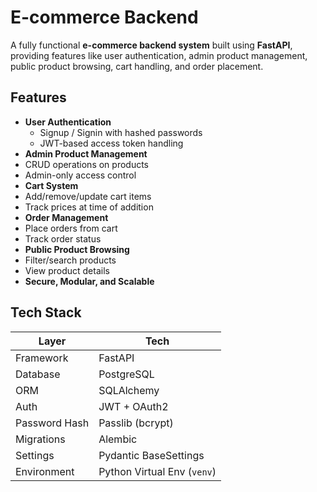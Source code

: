 # E-commerce Backend

A fully functional **e-commerce backend system** built using **FastAPI**, providing features like user authentication, admin product management, public product browsing, cart handling, and order placement.

## Features

- **User Authentication**
  - Signup / Signin with hashed passwords
  - JWT-based access token handling
-  **Admin Product Management**
  - CRUD operations on products
  - Admin-only access control
-  **Cart System**
  - Add/remove/update cart items
  - Track prices at time of addition
-  **Order Management**
  - Place orders from cart
  - Track order status
-  **Public Product Browsing**
  - Filter/search products
  - View product details
-  **Secure, Modular, and Scalable**

##  Tech Stack

| Layer           | Tech                    |  
|----------------|--------------------------|
| Framework      | FastAPI                  |
| Database       | PostgreSQL               |
| ORM            | SQLAlchemy               |
| Auth           | JWT + OAuth2             |
| Password Hash  | Passlib (bcrypt)         |
| Migrations     | Alembic                  |
| Settings       | Pydantic BaseSettings    |
| Environment    | Python Virtual Env (`venv`) |